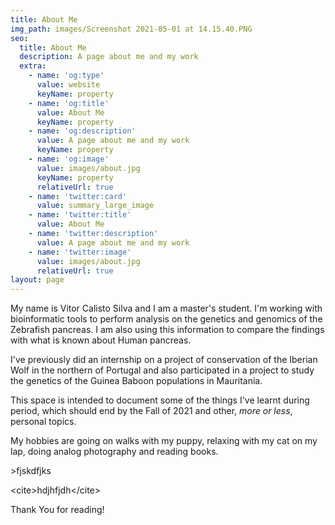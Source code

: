 ```yaml
---
title: About Me
img_path: images/Screenshot 2021-05-01 at 14.15.40.PNG
seo:
  title: About Me
  description: A page about me and my work
  extra:
    - name: 'og:type'
      value: website
      keyName: property
    - name: 'og:title'
      value: About Me
      keyName: property
    - name: 'og:description'
      value: A page about me and my work
      keyName: property
    - name: 'og:image'
      value: images/about.jpg
      keyName: property
      relativeUrl: true
    - name: 'twitter:card'
      value: summary_large_image
    - name: 'twitter:title'
      value: About Me
    - name: 'twitter:description'
      value: A page about me and my work
    - name: 'twitter:image'
      value: images/about.jpg
      relativeUrl: true
layout: page
---
```

My name is Vitor Calisto Silva and I am a master's student. I'm working with bioinformatic tools to perform analysis on the genetics and genomics of the Zebrafish pancreas. I am also using this information to compare the findings with what is known about Human pancreas.

I've previously did an internship on a project of conservation of the Iberian Wolf in the northern of Portugal and also participated in a project to study the genetics of the Guinea Baboon populations in Mauritania.

This space is intended to document some of the things I've learnt during period, which should end by the Fall of 2021 and other, *more or less*, personal topics.

My hobbies are going on walks with my puppy, relaxing with my cat on my lap, doing analog photography and reading books.


\>fjskdfjks

\<cite>hdjhfjdh\</cite>

Thank You for reading!

